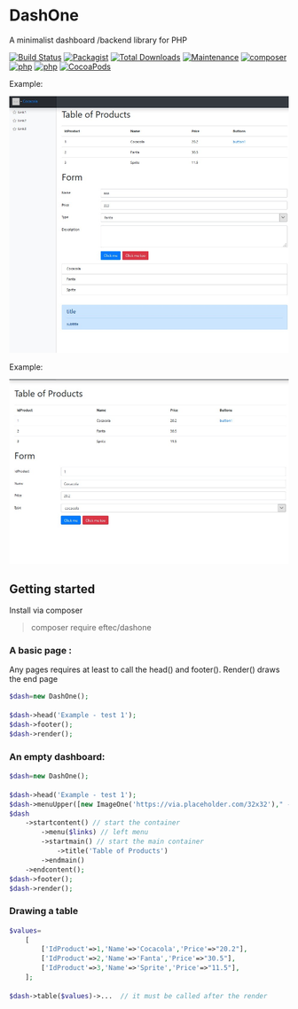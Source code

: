 # DashOne
A minimalist dashboard /backend library  for PHP


[![Build Status](https://travis-ci.org/EFTEC/DashOne.svg?branch=master)](https://travis-ci.org/EFTEC/DashOne)
[![Packagist](https://img.shields.io/packagist/v/eftec/dashone.svg)](https://packagist.org/packages/eftec/dashone)
[![Total Downloads](https://poser.pugx.org/eftec/dashone/downloads)](https://packagist.org/packages/eftec/dashone)
[![Maintenance](https://img.shields.io/maintenance/yes/2019.svg)]()
[![composer](https://img.shields.io/badge/composer-%3E1.6-blue.svg)]()
[![php](https://img.shields.io/badge/php->5.6-green.svg)]()
[![php](https://img.shields.io/badge/php-7.x-green.svg)]()
[![CocoaPods](https://img.shields.io/badge/docs-70%25-yellow.svg)]()

Example:

![doc/screenshot1.jpg](doc/screenshot1.jpg)


Example:

![doc/screenshot2.jpg](doc/screenshot2.jpg)


## Getting started

Install via composer 

> composer require eftec/dashone

### A basic page :

Any pages requires at least to call the head() and footer().  Render() draws the end page

```php
$dash=new DashOne();

$dash->head('Example - test 1');
$dash->footer();
$dash->render();
```

### An empty dashboard:

 
```php
$dash=new DashOne();

$dash->head('Example - test 1');
$dash->menuUpper([new ImageOne('https://via.placeholder.com/32x32')," - ",new LinkOne('Cocacola','#')]);
$dash
	->startcontent() // start the container
		->menu($links) // left menu
		->startmain() // start the main container
			->title('Table of Products')
		->endmain()
	->endcontent();
$dash->footer();
$dash->render();
```

### Drawing a table

```php
$values=
	[
		['IdProduct'=>1,'Name'=>'Cocacola','Price'=>"20.2"],
		['IdProduct'=>2,'Name'=>'Fanta','Price'=>"30.5"],
		['IdProduct'=>3,'Name'=>'Sprite','Price'=>"11.5"],
	];

$dash->table($values)->...  // it must be called after the render
```    